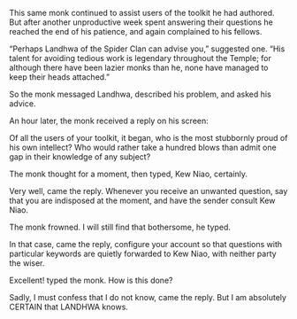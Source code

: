 This same monk continued to assist users of the toolkit he had authored.  But after another unproductive week spent answering their questions he reached the end of his patience, and again complained to his fellows.

“Perhaps Landhwa of the Spider Clan can advise you,” suggested one.  “His talent for avoiding tedious work is legendary throughout the Temple; for although there have been lazier monks than he, none have managed to keep their heads attached.”

So the monk messaged Landhwa, described his problem, and asked his advice.

An hour later, the monk received a reply on his screen:

Of all the users of your toolkit, it began, who is the most stubbornly proud of his own intellect?  Who would rather take a hundred blows than admit one gap in their knowledge of any subject?

The monk thought for a moment, then typed, Kew Niao, certainly.

Very well, came the reply. Whenever you receive an unwanted question, say that you are indisposed at the moment, and have the sender consult Kew Niao.

The monk frowned. I will still find that bothersome, he typed.

In that case, came the reply, configure your account so that questions with particular keywords are quietly forwarded to Kew Niao, with neither party the wiser.

Excellent! typed the monk. How is this done?

Sadly, I must confess that I do not know, came the reply. But I am absolutely CERTAIN that LANDHWA knows. 
